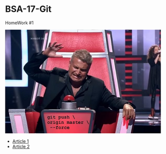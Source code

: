 # BSA-17-Git
HomeWork #1

![Alt text](img/git.jpg?raw=true "Мемасик")

* [Article 1](./1-article.md)
* [Article 2](./2-article.md)
